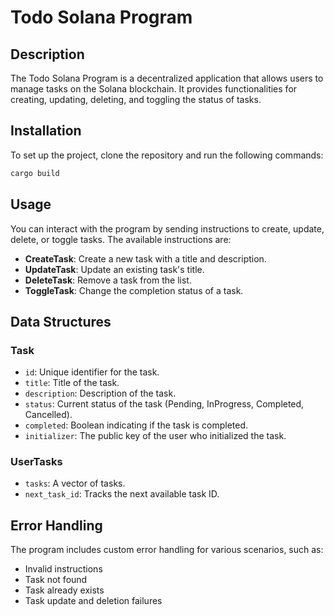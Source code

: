 # Todo Solana Program

## Description
The Todo Solana Program is a decentralized application that allows users to manage tasks on the Solana blockchain. It provides functionalities for creating, updating, deleting, and toggling the status of tasks.

## Installation
To set up the project, clone the repository and run the following commands:

```bash
cargo build
```

## Usage
You can interact with the program by sending instructions to create, update, delete, or toggle tasks. The available instructions are:
- **CreateTask**: Create a new task with a title and description.
- **UpdateTask**: Update an existing task's title.
- **DeleteTask**: Remove a task from the list.
- **ToggleTask**: Change the completion status of a task.

## Data Structures
### Task
- `id`: Unique identifier for the task.
- `title`: Title of the task.
- `description`: Description of the task.
- `status`: Current status of the task (Pending, InProgress, Completed, Cancelled).
- `completed`: Boolean indicating if the task is completed.
- `initializer`: The public key of the user who initialized the task.

### UserTasks
- `tasks`: A vector of tasks.
- `next_task_id`: Tracks the next available task ID.

## Error Handling
The program includes custom error handling for various scenarios, such as:
- Invalid instructions
- Task not found
- Task already exists
- Task update and deletion failures

